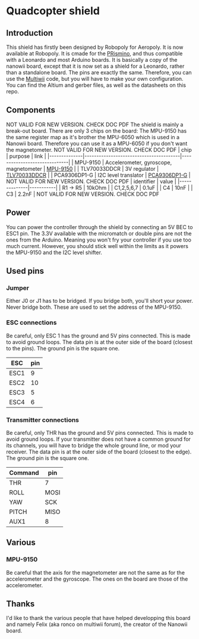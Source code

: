 # Quadcopter shield

## Introduction
This shield has firstly been designed by Robopoly for Aeropoly. It is now available at Robopoly.
It is cmade for the [PRismino][prismino], and thus compatible with a Leonardo and most Arduino boards.
It is basically a copy of the nanowii board, except that it is now set as a shield for a Leonardo, rather than a standalone board. The pins are exactly the same.
Therefore, you can use the [Multiwii][multiwii] code, but you will have to make your own configuration.
You can find the Altium and gerber files, as well as the datasheets on this repo.

## Components

NOT VALID FOR NEW VERSION. CHECK DOC PDF
The shield is mainly a break-out board. There are only 3 chips on the board:
The MPU-9150 has the same register map as it's brother the MPU-6050 which is used in a Nanowii board. Therefore you can use it as a MPU-6050 if you don't want the magnetometer.
NOT VALID FOR NEW VERSION. CHECK DOC PDF
| chip         | purpose                                | link                         |
|--------------|----------------------------------------|------------------------------|
| MPU-9150     | Accelerometer, gyroscope, magnetometer | [MPU-9150][MPU-9150]         |
| TLV70033DDCR | 3V regulator                           | [TLV70033DDCR][TLV70033DDCR] |
| PCA9306DP1-G | I2C level translator                   | [PCA9306DP1-G][PCA9306DP1-G] |
NOT VALID FOR NEW VERSION. CHECK DOC PDF
| identifier   |   value   |
|--------------|-----------|
| R1 -> R5     | 10kOhm    |
| C1,2,5,6,7   | 0.1uF     |
|     C4       |  10nF     |
|     C3       |   2.2nF   |
NOT VALID FOR NEW VERSION. CHECK DOC PDF

## Power
You can power the controller through the shield by connecting an 5V BEC to ESC1 pin.
The 3.3V available with the micromatch or double pins are not the ones from the Arduino. Meaning you won't fry your controller if you use too much current.
However, you should stick well within the limits as it powers the MPU-9150 and the I2C level shifter.

## Used pins
### Jumper
Either J0 or J1 has to be bridged. If you bridge both, you'll short your power. Never bridge both. These are used to set the address of the MPU-9150.

### ESC connections
Be careful, only ESC 1 has the ground and 5V pins connected. This is made to avoid ground loops.
The data pin is at the outer side of the board (closest to the pins). The ground pin is the square one.

| ESC  | pin   |
|------|-------|
| ESC1 |   9   |
| ESC2 |  10   |
| ESC3 |   5   |
| ESC4 |   6   |

### Transmitter connections
Be careful, only THR has the ground and 5V pins connected. This is made to avoid ground loops. If your transmitter does not have a common ground for its channels, you will have to bridge the whole ground line, or mod your receiver.
The data pin is at the outer side of the board (closest to the edge). The ground pin is the square one.

| Command | pin  |
|---------|------|
| THR     |   7  |
| ROLL    | MOSI |
| YAW     | SCK  |
| PITCH   | MISO |
| AUX1    |  8   |

## Various
### MPU-9150
Be careful that the axis for the magnetometer are not the same as for the accelerometer and the gyroscope. The ones on the board are those of the accelerometer.

## Thanks
I'd like to thank the various people that have helped developping this board and namely Felix (aka ronco on multiwii forum), the creator of the Nanowii board.

[MPU-9150]: http://www.invensense.com/mems/gyro/nineaxis.html "MPU-9150"
[TLV70033DDCR]: http://www.ti.com/product/tlv70033 "TLV70033DDCR"
[atmega32u4]: http://www.atmel.ch/Images/doc7766.pdf "ATmega16U4/32U4 datasheet"
[PCA9306DP1-G]: http://www.nxp.com/products/interface_and_connectivity/i2c/i2c_voltage_level_translators/PCA9306DP1.html "PCA9306DP1-G"
[prismino]: https://github.com/Robopoly/PRismino "PRismino"
[multiwii]: http://www.multiwii.com/software "Multiwii"